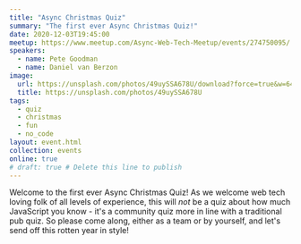 ```yaml
---
title: "Async Christmas Quiz"
summary: "The first ever Async Christmas Quiz!"
date: 2020-12-03T19:45:00
meetup: https://www.meetup.com/Async-Web-Tech-Meetup/events/274750095/
speakers:
  - name: Pete Goodman
  - name: Daniel van Berzon
image:
  url: https://unsplash.com/photos/49uySSA678U/download?force=true&w=640
  title: https://unsplash.com/photos/49uySSA678U
tags:
  - quiz
  - christmas
  - fun
  - no_code
layout: event.html
collection: events
online: true
# draft: true # Delete this line to publish
---
```


Welcome to the first ever Async Christmas Quiz! As we welcome web tech loving folk of all levels of experience, this will _not_ be a quiz about how much JavaScript you know - it's a community quiz more in line with a traditional pub quiz. So please come along, either as a team or by yourself, and let's send off this rotten year in style!
